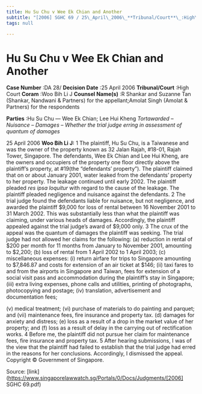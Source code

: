 ```yaml
---
title: Hu Su Chu v Wee Ek Chian and Another
subtitle: "[2006] SGHC 69 / 25\_April\_2006\_**Tribunal/Court**\_:High\_Court\_**Coram**\_:Woo\_Bih\_Li\_J\_**Counsel\_Name(s)**\_:R\_Shankar\_and\_Suzanne\_Tan\_(Shankar,\_Nandwani\_&\_Partners)\_for\_the\_appellant;Amolat\_Singh\_(Amolat\_&\_Partners)\_for\_the\_respondents"
tags: null

---
```

# Hu Su Chu v Wee Ek Chian and Another 



**Case Number** :DA 28/ **Decision Date** :25 April 2006 **Tribunal/Court** :High Court **Coram** :Woo Bih Li J **Counsel Name(s)** :R Shankar and Suzanne Tan (Shankar, Nandwani & Partners) for the appellant;Amolat Singh (Amolat & Partners) for the respondents 

**Parties** :Hu Su Chu — Wee Ek Chian; Lee Hui Kheng _Tortawarded_ – _Nuisance_ – _Damages_ – _Whether the trial judge erring in assessment of quantum of damages_ 

25 April 2006 **Woo Bih Li J:** 1 The plaintiff, Hu Su Chu, is a Taiwanese and was the owner of the property known as 32 Jalan Rajah, #18-01, Rajah Tower, Singapore. The defendants, Wee Ek Chian and Lee Hui Kheng, are the owners and occupiers of the property one floor directly above the plaintiff’s property, at #19(the “defendants’ property”). The plaintiff claimed that on or about January 2001, water leaked from the defendants’ property to her property. The leakage continued until early 2002. The plaintiff pleaded _res ipsa loquitur_ with regard to the cause of the leakage. The plaintiff pleaded negligence and nuisance against the defendants. 2 The trial judge found the defendants liable for nuisance, but not negligence, and awarded the plaintiff $9,000 for loss of rental between 16 November 2001 to 31 March 2002. This was substantially less than what the plaintiff was claiming, under various heads of damages. Accordingly, the plaintiff appealed against the trial judge’s award of $9,000 only. 3 The crux of the appeal was the quantum of damages the plaintiff was seeking. The trial judge had not allowed her claims for the following: (a) reduction in rental of $200 per month for 11 months from January to November 2001, amounting to $2,200; (b) loss of rental from 1 April 2002 to 1 April 2003; (c) miscellaneous expenses: (i) return airfare for trips to Singapore amounting to $7,846.87 and costs for extension of an air ticket at $146; (ii) taxi fares to and from the airports in Singapore and Taiwan, fees for extension of a social visit pass and accommodation during the plaintiff’s stay in Singapore; (iii) extra living expenses, phone calls and utilities, printing of photographs, photocopying and postage; (iv) translation, advertisement and documentation fees; 


(v) medical treatment; (vi) purchase of materials to do painting and parquet; and (vii) maintenance fees, fire insurance and property tax. (d) damages for anxiety and distress; (e) loss as a result of a drop in the market value of her property; and (f) loss as a result of delay in the carrying out of rectification works. 4 Before me, the plaintiff did not pursue her claim for maintenance fees, fire insurance and property tax. 5 After hearing submissions, I was of the view that the plaintiff had failed to establish that the trial judge had erred in the reasons for her conclusions. Accordingly, I dismissed the appeal. Copyright © Government of Singapore. 


Source: [link](https://www.singaporelawwatch.sg/Portals/0/Docs/Judgments/[2006] SGHC 69.pdf)
